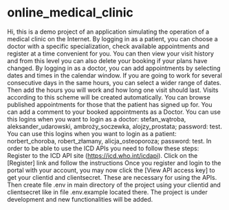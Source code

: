 # online_medical_clinic

Hi, this is a demo project of an application simulating the operation of a medical clinic on the Internet.
By logging in as a patient, you can choose a doctor with a specific specialization, 
check available appointments and register at a time convenient for you.
You can then view your visit history and from this level you can also delete your booking if your plans have changed.
By logging in as a doctor, you can add appointments by selecting dates and times in the calendar window. 
If you are going to work for several consecutive days in the same hours, you can select a wider range of dates. 
Then add the hours you will work and how long one visit should last. 
Visits according to this scheme will be created automatically.
You can browse published appointments for those that the patient has signed up for.
You can add a comment to your booked appointments as a Doctor.
You can use this logins when you want to login as a doctor: stefan_wątroba, aleksander_udarowski, ambroży_soczewka, alojzy_prostata; password: test.
You can use this logins when you want to login as a patient: norbert_choroba, robert_złamany, alicja_osteoporoza; password: test.
In order to be able to use the ICD APIs you need to follow these steps: 
Register to the ICD API site (https://icd.who.int/icdapi).
Click on the [Register] link and follow the instructions
Once you register and login to the portal with your account, you may now click the [View API access key] to get your clientid and clientsecret. These are necessary for using the APIs.
Then create file .env in main directory of the project using your clientid and clientsecret like in file .env.example located there.
The project is under development and new functionalities will be added.
